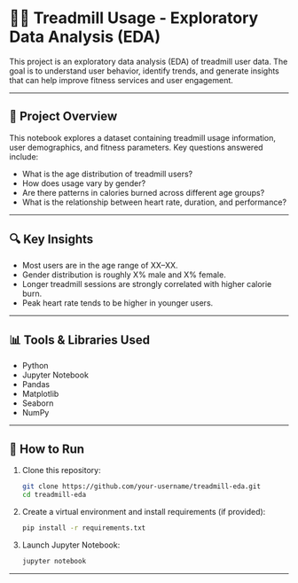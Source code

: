 # 🏃‍♀️ Treadmill Usage - Exploratory Data Analysis (EDA)

This project is an exploratory data analysis (EDA) of treadmill user data. The goal is to understand user behavior, identify trends, and generate insights that can help improve fitness services and user engagement.

---

## 📌 Project Overview

This notebook explores a dataset containing treadmill usage information, user demographics, and fitness parameters. Key questions answered include:

- What is the age distribution of treadmill users?
- How does usage vary by gender?
- Are there patterns in calories burned across different age groups?
- What is the relationship between heart rate, duration, and performance?

---

## 🔍 Key Insights

- Most users are in the age range of XX–XX.
- Gender distribution is roughly X% male and X% female.
- Longer treadmill sessions are strongly correlated with higher calorie burn.
- Peak heart rate tends to be higher in younger users.

---

## 📊 Tools & Libraries Used

- Python
- Jupyter Notebook
- Pandas
- Matplotlib
- Seaborn
- NumPy

---

## 🚀 How to Run

1. Clone this repository:
    ```bash
    git clone https://github.com/your-username/treadmill-eda.git
    cd treadmill-eda
    ```

2. Create a virtual environment and install requirements (if provided):
    ```bash
    pip install -r requirements.txt
    ```

3. Launch Jupyter Notebook:
    ```bash
    jupyter notebook
    ```

---

